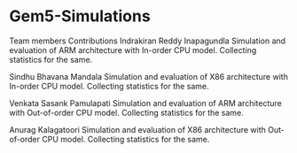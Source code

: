 # Gem5-Simulations

Team members Contributions
Indrakiran Reddy Inapagundla
Simulation and evaluation of ARM architecture with In-order CPU model.
Collecting statistics for the same.

Sindhu Bhavana Mandala
Simulation and evaluation of X86 architecture with In-order CPU model.
Collecting statistics for the same.

Venkata Sasank Pamulapati
Simulation and evaluation of ARM architecture with Out-of-order CPU model.
Collecting statistics for the same.

Anurag Kalagatoori
Simulation and evaluation of X86 architecture with Out-of-order CPU model.
Collecting statistics for the same.

